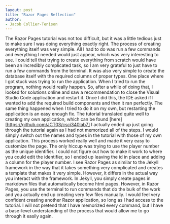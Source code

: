 ```yaml
---
layout: post
title: "Razor Pages Reflection"
author:
- Jacob Collier-Tenison
---
```

The Razor Pages tutorial was not too difficult, but it was a little tedious just to make sure I was doing everything exactly right. 
The process of creating everything itself was very simple. All I had to do was run a few commands and everything I needed would just appear, which was very interesting to see. I could tell that trying to create everything from scratch would have been an incredibly complicated task, so I am very grateful to just have to run a few commands from the terminal. It was also very simple to create the database itself with the required columns of proper types. 
One place where I got stuck was trying to run the application. When I tried to run the program, nothing would really happen. So, after a while of doing that, I looked for solutions online and saw a recommendation to close the Visual Studio Code application and restart it. Once I did this, the IDE asked if I wanted to add the required build components and then it ran perfectly. The same thing happened when I tried to do it on my own, but restarting the application is an easy enough fix. 
The tutorial translated quite well to creating my own application, which can be found [here][https://github.com/JCT03/csci340lab7] I actually ended up just going through the tutorial again as I had not memorized all of the steps. I would simply switch out the names and types in the tutorial with those of my own application. This process worked really well and made it very easy to customize the page. The only hiccup was trying to use the player number as the unique identifier. I could not figure out how to make it work to where you could edit the identifier, so I ended up leaving the id in place and adding a column for the player number. 
I see Razor Pages as similar to the Jekyll framework in the way that it takes something very complicated and creates a template that makes it very simple. However, it differs in the actual way you interact with the framework. In Jekyll, you simply create pages in markdown files that automatically become html pages. However, in Razor Pages, you use the terminal to run commands that do the bulk of the work and you actually end up creating very few files manually. 
I would feel very confident creating another Razor application, so long as I had access to the tutorial. I will not pretend that I have memorized every command, but I have a base-level understanding of the process that would allow me to go through it easily again. 
